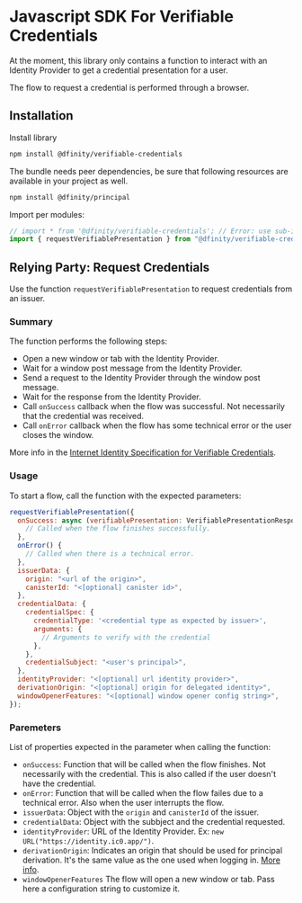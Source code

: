 # Javascript SDK For Verifiable Credentials

At the moment, this library only contains a function to interact with an Identity Provider to get a credential presentation for a user.

The flow to request a credential is performed through a browser.

## Installation

Install library

```bash
npm install @dfinity/verifiable-credentials
```

The bundle needs peer dependencies, be sure that following resources are available in your project as well.

```bash
npm install @dfinity/principal
```

Import per modules:

```javascript
// import * from '@dfinity/verifiable-credentials'; // Error: use sub-imports, to ensure small app size
import { requestVerifiablePresentation } from "@dfinity/verifiable-credentials/request-verifiable-presentation";
```

## Relying Party: Request Credentials

Use the function `requestVerifiablePresentation` to request credentials from an issuer.

### Summary

The function performs the following steps:

- Open a new window or tab with the Identity Provider.
- Wait for a window post message from the Identity Provider.
- Send a request to the Identity Provider through the window post message.
- Wait for the response from the Identity Provider.
- Call `onSuccess` callback when the flow was successful. Not necessarily that the credential was received.
- Call `onError` callback when the flow has some technical error or the user closes the window.

More info in the [Internet Identity Specification for Verifiable Credentials](https://github.com/dfinity/internet-identity/blob/main/docs/vc-spec.md).

### Usage

To start a flow, call the function with the expected parameters:

```javascript
requestVerifiablePresentation({
  onSuccess: async (verifiablePresentation: VerifiablePresentationResponse) => {
    // Called when the flow finishes successfully.
  },
  onError() {
    // Called when there is a technical error.
  },
  issuerData: {
    origin: "<url of the origin>",
    canisterId: "<[optional] canister id>",
  },
  credentialData: {
    credentialSpec: {
      credentialType: '<credential type as expected by issuer>',
      arguments: {
        // Arguments to verify with the credential
      },
    },
    credentialSubject: "<user's principal>",
  },
  identityProvider: "<[optional] url identity provider>",
  derivationOrigin: "<[optional] origin for delegated identity>",
  windowOpenerFeatures: "<[optional] window opener config string>",
});
```

### Paremeters

List of properties expected in the parameter when calling the function:

- `onSuccess`: Function that will be called when the flow finishes. Not necessarily with the credential. This is also called if the user doesn't have the credential.
- `onError`: Function that will be called when the flow failes due to a technical error. Also when the user interrupts the flow.
- `issuerData`: Object with the `origin` and `canisterId` of the issuer.
- `credentialData`: Object with the subbject and the credential requested.
- `identityProvider`: URL of the Identity Provider. Ex: `new URL("https://identity.ic0.app/")`.
- `derivationOrigin`: Indicates an origin that should be used for principal derivation. It's the same value as the one used when logging in. [More info](https://internetcomputer.org/docs/current/references/ii-spec/#alternative-frontend-origins).
- `windowOpenerFeatures` The flow will open a new window or tab. Pass here a configuration string to customize it.

